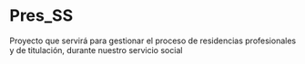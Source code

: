# Pres_SS
Proyecto que servirá para gestionar el proceso de residencias profesionales y de titulación, durante nuestro servicio social
